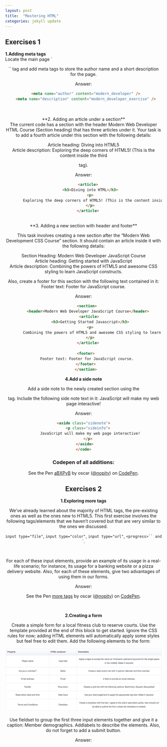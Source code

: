 ```yaml
---
layout: post
title:  "Mastering HTML"
categories: jekyll update
---
```


## **Exercises 1**


**1.Adding meta tags** <br>
Locate the main page `<header>`` tag and add meta tags to store the author name and a short description for the page.

<span class="label label-warning">Answer:</span><br>

```html
  <meta name="author" content="modern_developer" />
  <meta name="description" content="modern_developer_exercise" />
```

<br>

<br>
**2. Adding an article under a section** <br> 
The current code has a section with the header Modern Web Developer HTML Course (Section heading) that has three articles under it. Your task is to add a fourth article under this section with the following details: <br>

Article heading: Diving into HTML5<br>
Article description: Exploring the deep corners of HTML5! (This is the content inside the third <article> tag).

<span class="label label-warning">Answer:</span> <br>

```html 
    <article>
      <h3>Diving into HTML</h3>
      <p>
        Exploring the deep corners of HTML5! (This is the content inside the third <article> tag).
      </p>
    </article>
```

<br>
**3. Adding a new section with header and footer** <br>
<p>This task involves creating a new section after the “Modern Web Development CSS Course” section. It should contain an article inside it with the following details:</p>
Section Heading: Modern Web Developer JavaScript Course<br>
Article heading: Getting started with JavaScript <br> 
Article description: Combining the powers of HTML5 and awesome CSS styling to learn JavaScript constructs.<br>

Also, create a footer for this section with the following text contained in it:
Footer text: Footer for JavaScript course.

<span class="label label-warning">Answer:</span> <br>

```html 
   <section>
    <header>Modern Web Developer JavaScript Course</header>
     <article>
      <h3>Getting Started Javascript</h3>
      <p>
        Combining the powers of HTML5 and awesome CSS styling to learn JavaScript constructs.
      </p>
    </article>

  <footer>
   Footer text: Footer for JavaScript course.
  </footer>
  </section>
```


**4.Add a side note** <br>

Add a side note to the newly created section using the <aside> tag. Include the following side note text in it: JavaScript will make my web page interactive!

<span class="label label-warning">Answer:</span> 
<br>


```html
<aside class="sidenote">
    <p class="sideinfo">
      JavaScript will make my web page interactive!
    </p>
  </aside> 
</code>
```


<h3>Codepen of all additions:</h3>

<p data-height="265" data-theme-id="0" data-slug-hash="aBXPyB" data-default-tab="result" data-user="nopity" data-embed-version="2" data-pen-title="aBXPyB" class="codepen">See the Pen <a href="http://codepen.io/nopity/pen/aBXPyB/">aBXPyB</a> by oscar (<a href="http://codepen.io/nopity">@nopity</a>) on <a href="http://codepen.io">CodePen</a>.</p>
<script async src="https://production-assets.codepen.io/assets/embed/ei.js"></script>


## **Exercises 2**

**1.Exploring more tags**

We’ve already learned about the majority of HTML tags, the pre-existing ones as well as the ones new to HTML5. This first exercise involves the following tags/elements that we haven’t covered but that are very similar to the ones we discussed.<br>

`input type="file"`, `input type="color"`, `input type="url"`, `<progress>`` and `<time>`.
 
<br>

For each of these input elements, provide an example of its usage in a real-life scenario; for instance, its usage for a banking website or a pizza delivery website. Also, for each of these elements, give two advantages of using them in our forms.

<span class="label label-warning">Answer:</span> <br>

<p data-height="265" data-theme-id="0" data-slug-hash="NbomVK" data-default-tab="result" data-user="nopity" data-embed-version="2" data-pen-title="more tags" class="codepen">See the Pen <a href="http://codepen.io/nopity/pen/NbomVK/">more tags</a> by oscar (<a href="http://codepen.io/nopity">@nopity</a>) on <a href="http://codepen.io">CodePen</a>.</p>
<script async src="https://production-assets.codepen.io/assets/embed/ei.js"></script>

<br>


**2.Creating a form**

Create a simple form for a local fitness club to reserve courts. Use the template provided at the end of this block to get started. Ignore the CSS rules for now; adding HTML elements will automatically apply some styles but feel free to edit them. Add the following elements to the form:

<img src="../images/tableExercise.png">

Use fieldset to group the first three input elements together and give it a caption: Member demographics. Addlabels to describe the elements. Also, do not forget to add a submit button.

<span class="label label-warning">Answer:</span> <br>


